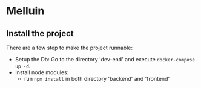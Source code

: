 # Melluin

## Install the project
There are a few step to make the project runnable:
 - Setup the Db: Go to the directory 'dev-end' and execute `docker-compose up -d`. 
 - Install node modules:
   - run `npm install` in both directory 'backend' and 'frontend'

